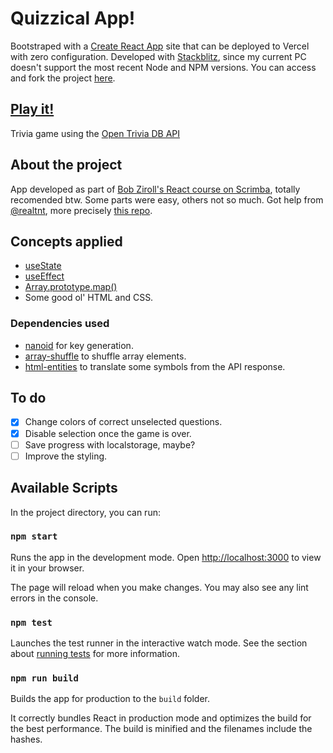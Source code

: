# Quizzical App!

Bootstraped with a [Create React App](https://github.com/facebook/create-react-app) site that can be deployed to Vercel with zero configuration.
Developed with [Stackblitz](https://stackblitz.com/), since my current PC doesn't support the most recent Node and NPM versions. You can access and fork the project [here](https://stackblitz.com/edit/react-fkh96h).

## [Play it!](https://quizzical-app-8bozbghr8-diestrocorleone.vercel.app/)

Trivia game using the [Open Trivia DB API](https://opentdb.com/)

## About the project

App developed as part of [Bob Ziroll's React course on Scrimba](https://scrimba.com/learn/learnreact), totally recomended btw.
Some parts were easy, others not so much. Got help from [@realtnt](https://github.com/realtnt), more precisely [this repo](https://github.com/realtnt/quizee).

## Concepts applied

* [useState](https://es.reactjs.org/docs/hooks-state.html)
* [useEffect](https://es.reactjs.org/docs/hooks-effect.html)
* [Array.prototype.map()](https://developer.mozilla.org/en-US/docs/Web/JavaScript/Reference/Global_Objects/Array/map)
* Some good ol' HTML and CSS.

### Dependencies used

* [nanoid](https://www.npmjs.com/package/nanoid) for key generation.
* [array-shuffle](https://www.npmjs.com/package/array-shuffle) to shuffle array elements.
* [html-entities](https://www.npmjs.com/package/html-entities) to translate some symbols from the API response.

## To do

- [x] Change colors of correct unselected questions.
- [x] Disable selection once the game is over.
- [ ] Save progress with localstorage, maybe?
- [ ] Improve the styling.

## Available Scripts

In the project directory, you can run:

### `npm start`

Runs the app in the development mode. Open [http://localhost:3000](http://localhost:3000) to view it in your browser.

The page will reload when you make changes. You may also see any lint errors in the console.

### `npm test`

Launches the test runner in the interactive watch mode. See the section about [running tests](https://facebook.github.io/create-react-app/docs/running-tests) for more information.

### `npm run build`

Builds the app for production to the `build` folder.

It correctly bundles React in production mode and optimizes the build for the best performance. The build is minified and the filenames include the hashes.
